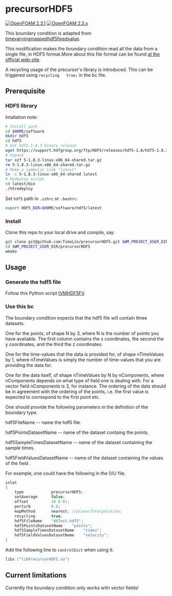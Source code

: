 precursorHDF5
=============
[![OpenFOAM 2.3.1](https://img.shields.io/badge/OpenFOAM-2.3.1-blue)](https://openfoam.org/download/2-3-1-source/)
[![OpenFOAM 2.3.x](https://img.shields.io/badge/OpenFOAM-2.3.x-blue)](https://github.com/OpenFOAM/OpenFOAM-2.3.x)


This boundary condition is adapted from [timevaryingmappedhdf5fixedvalue](https://gitlab.com/chalmers-marine-technology/timevaryingmappedhdf5fixedvalue).

This modification makes the boundary condition read all the data from a single file, in HDF5 format.More about this file format can be found [at the official web-site](https://www.hdfgroup.org/HDF5/).

A recycling usage of the precursor's library is introduced. This can be triggered using `recycling   true;` in the bc file.

## Prerequisite
### HDF5 library

Intallation note:  
```sh
# Install path
cd $HOME/software
mkdir hdf5
cd hdf5
# Get hdf5-1.8.3 binary release
wget https://support.hdfgroup.org/ftp/HDF5/releases/hdf5-1.8/hdf5-1.8.3/bin/linux-x86_64/5-1.8.3-linux-x86_64-shared.tar.gz
# Unpack 
tar xzf 5-1.8.3-linux-x86_64-shared.tar.gz
rm 5-1.8.3-linux-x86_64-shared.tar.gz
# Make a symbolic link "latest"
ln -s 5-1.8.3-linux-x86_64-shared latest
# Redeploy script
cd latest/bin
./h5redeploy
```
Set `hdf5` path in `.zshrc` or `.bashrc`:
```sh
export HDF5_DIR=$HOME/software/hdf5/latest
```
### Install
Clone this repo to your local drive and compile, say: 
```sh
git clone git@github.com:TimoLin/precursorHDF5.git $WM_PROJECT_USER_DIR/precursorHDF5
cd $WM_PROJECT_USER_DIR/precursorHDF5
wmake
```

## Usage
### Generate the hdf5 file
Follow this Python script [tVMHDF5FV](https://github.com/TimoLin/pyScriptFoam/tree/master/inletTurb/tVMHDF5FV).  
### Use this bc
The boundary condition expects that the hdf5 file will contain three datasets.

One for the points, of shape N by 3, where N is the number of points you have available.
The first column contains the x coordinates, the second the y coordinates, and the third the z coordinates.

One for the time-values that the data is provided for, of shape nTimeValues by 1, where nTimeValues is simply the number of time-values that you are providing the data for.

One for the data itself, of shape nTimeValues by N by nComponents, where nComponents depends on what type of field one is dealing with.
For a vector field nComponents is 3, for instance.
The ordering of the data should be in agreement with the ordering of the points, i.e. the first value is expected to correspond to the first point etc.

One should provide the following parameters in the definition of the boundary type.

hdf5FileName -- name the hdf5 file.

hdf5PointsDatasetName -- name of the dataset containg the points.

hdf5SampleTimesDatasetName -- name of the dataset containing the sample times.

hdf5FieldValuesDatasetName -- name of the dataset containing the values of the field .

For example, one could have the following in the 0/U file.
```cpp
inlet
{
    type            precursorHDF5;
    setAverage      false;
    offset          (0 0 0);
    perturb         0.0;
    mapMethod       nearest; //planarInterpolation;
    recycling       true;
    hdf5FileName    "dbTest.hdf5";
    hdf5PointsDatasetName    "points";
    hdf5SampleTimesDatasetName    "times";
    hdf5FieldValuesDatasetName    "velocity";
}
```

Add the following line to `controlDict` when using it:
```cpp
libs ("libPrecursorHDF5.so")
```

## Current limitations
Currently the boundary condition only works with vector fields!
